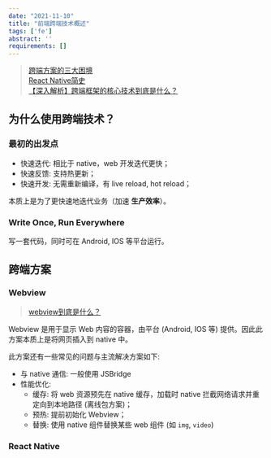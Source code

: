 ```yaml
---
date: "2021-11-10"
title: "前端跨端技术概述"
tags: ['fe']
abstract: ''
requirements: []
---
```


> [跨端方案的三大困境](http://www.ayqy.net/blog/cross-platform-pains/)  
> [React Native简史](http://www.ayqy.net/blog/the-history-of-react-native/)  
> [【深入解析】跨端框架的核心技术到底是什么？](https://segmentfault.com/a/1190000038286548)  

## 为什么使用跨端技术？

### 最初的出发点

- 快速迭代: 相比于 native，web 开发迭代更快；  
- 快速反馈: 支持热更新；  
- 快速开发: 无需重新编译，有 live reload, hot reload；  

本质上是为了更快速地迭代业务（加速 **生产效率**）。  

### Write Once, Run Everywhere

写一套代码，同时可在 Android, IOS 等平台运行。  

## 跨端方案

### Webview

> [webview到底是什么？](https://juejin.cn/post/6950890297450561550)  

Webview 是用于显示 Web 内容的容器，由平台 (Android, IOS 等) 提供。因此此方案本质上是将网页插入到 native 中。  

此方案还有一些常见的问题与主流解决方案如下: 

- 与 native 通信: 一般使用 JSBridge
- 性能优化:
  - 缓存: 将 web 资源预先在 native 缓存，加载时 native 拦截网络请求并重定向到本地路径 (离线包方案)；  
  - 预热: 提前初始化 Webview；  
  - 替换: 使用 native 组件替换某些 web 组件 (如 `img`, `video`)  

### React Native


